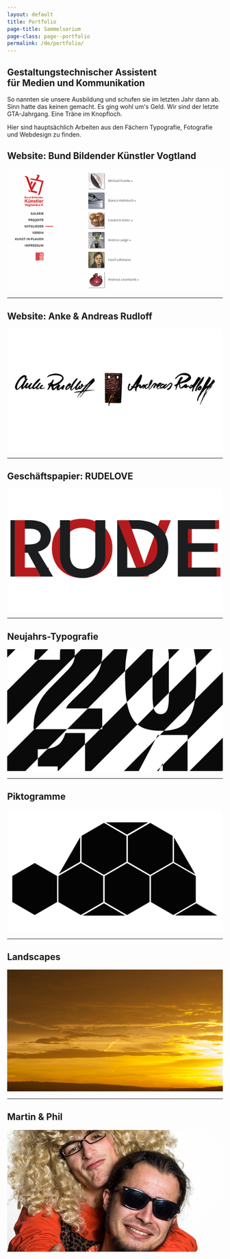 ```yaml
---
layout: default
title: Portfolio
page-title: Sammelsorium
page-class: page--portfolio
permalink: /de/portfolio/
---
```

## Gestaltungstechnischer Assistent<br>für Medien und Kommunikation

So nannten sie unsere Ausbildung und schufen sie im letzten Jahr dann ab. Sinn hatte das keinen gemacht. Es ging wohl um's Geld. Wir sind der letzte GTA-Jahrgang. Eine Träne im Knopfloch.

Hier sind hauptsächlich Arbeiten aus den Fächern Typografie, Fotografie und Webdesign zu finden.

## Website: Bund Bildender Künstler Vogtland

[![Website: Bund Bildender Künstler Vogtland e.V.](/img/bbk-vogtland/thumbnail.jpg)](/de/portfolio/bbk-vogtland)

---

## Website: Anke & Andreas Rudloff

[![Website: Anke & Andreas Rudloff](/img/artrudloff/thumbnail.jpg)](/de/portfolio/artrudloff)

---

## Geschäftspapier: RUDELOVE

[![Geschäftspapier: RUDELOVE](/img/rudelove/thumbnail.png)](/de/portfolio/rudelove)

---

## Neujahrs-Typografie

[![Neujahrs-Typografie](/img/new-years-typography/thumbnail.png)](/de/portfolio/neujahrs-typografie)

---

## Piktogramme

[![Piktogramme](/img/pictograms/thumbnail.png)](/de/portfolio/piktogramme)

---

## Landscapes

[![Landscapes](/img/landscapes/thumbnail.jpg)](/de/portfolio/landscapes)

---

## Martin & Phil

[![Martin & Phil](/img/martin-and-phil/thumbnail.jpg)](/de/portfolio/martin-und-phil)
